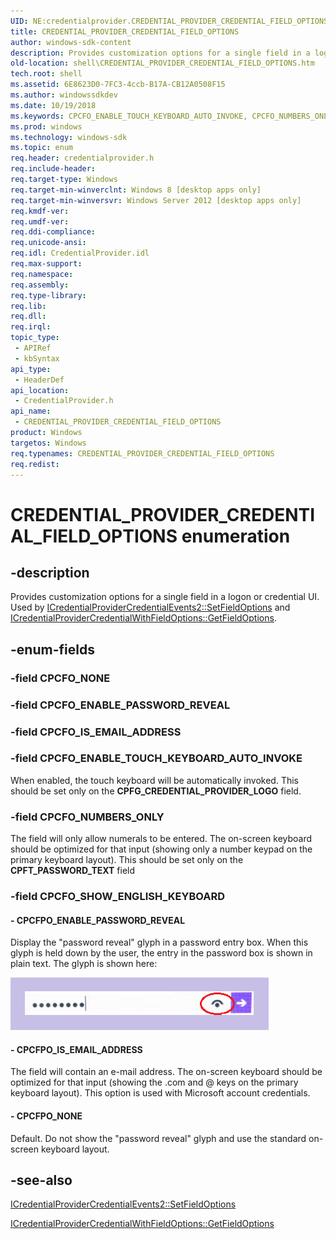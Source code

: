 ```yaml
---
UID: NE:credentialprovider.CREDENTIAL_PROVIDER_CREDENTIAL_FIELD_OPTIONS
title: CREDENTIAL_PROVIDER_CREDENTIAL_FIELD_OPTIONS
author: windows-sdk-content
description: Provides customization options for a single field in a logon or credential UI.
old-location: shell\CREDENTIAL_PROVIDER_CREDENTIAL_FIELD_OPTIONS.htm
tech.root: shell
ms.assetid: 6E8623D0-7FC3-4ccb-B17A-CB12A0508F15
ms.author: windowssdkdev
ms.date: 10/19/2018
ms.keywords: CPCFO_ENABLE_TOUCH_KEYBOARD_AUTO_INVOKE, CPCFO_NUMBERS_ONLY, CPCFPO_ENABLE_PASSWORD_REVEAL, CPCFPO_IS_EMAIL_ADDRESS, CPCFPO_NONE, CREDENTIAL_PROVIDER_CREDENTIAL_FIELD_OPTIONS, CREDENTIAL_PROVIDER_CREDENTIAL_FIELD_OPTIONS enumeration [Windows Shell], credentialprovider/CPCFO_ENABLE_TOUCH_KEYBOARD_AUTO_INVOKE, credentialprovider/CPCFO_NUMBERS_ONLY, credentialprovider/CPCFPO_ENABLE_PASSWORD_REVEAL, credentialprovider/CPCFPO_IS_EMAIL_ADDRESS, credentialprovider/CPCFPO_NONE, credentialprovider/CREDENTIAL_PROVIDER_CREDENTIAL_FIELD_OPTIONS, shell.CREDENTIAL_PROVIDER_CREDENTIAL_FIELD_OPTIONS, shell.CREDENTIAL_PROVIDER_USER_ENUM
ms.prod: windows
ms.technology: windows-sdk
ms.topic: enum
req.header: credentialprovider.h
req.include-header: 
req.target-type: Windows
req.target-min-winverclnt: Windows 8 [desktop apps only]
req.target-min-winversvr: Windows Server 2012 [desktop apps only]
req.kmdf-ver: 
req.umdf-ver: 
req.ddi-compliance: 
req.unicode-ansi: 
req.idl: CredentialProvider.idl
req.max-support: 
req.namespace: 
req.assembly: 
req.type-library: 
req.lib: 
req.dll: 
req.irql: 
topic_type:
 - APIRef
 - kbSyntax
api_type:
 - HeaderDef
api_location:
 - CredentialProvider.h
api_name:
 - CREDENTIAL_PROVIDER_CREDENTIAL_FIELD_OPTIONS
product: Windows
targetos: Windows
req.typenames: CREDENTIAL_PROVIDER_CREDENTIAL_FIELD_OPTIONS
req.redist: 
---
```


# CREDENTIAL_PROVIDER_CREDENTIAL_FIELD_OPTIONS enumeration


## -description


Provides customization options for a single field in a logon or credential UI. Used by <a href="https://msdn.microsoft.com/en-us/library/Hh706917(v=VS.85).aspx">ICredentialProviderCredentialEvents2::SetFieldOptions</a> and <a href="https://msdn.microsoft.com/en-us/library/Hh706919(v=VS.85).aspx">ICredentialProviderCredentialWithFieldOptions::GetFieldOptions</a>.


## -enum-fields




### -field CPCFO_NONE


### -field CPCFO_ENABLE_PASSWORD_REVEAL


### -field CPCFO_IS_EMAIL_ADDRESS


### -field CPCFO_ENABLE_TOUCH_KEYBOARD_AUTO_INVOKE

When enabled, the touch keyboard will be automatically invoked. This should be set only on the <b>CPFG_CREDENTIAL_PROVIDER_LOGO</b> field.


### -field CPCFO_NUMBERS_ONLY

The field will only allow numerals to be entered. The on-screen keyboard should be optimized for that input (showing only a number keypad on the primary keyboard layout). This should be set only on the <b>CPFT_PASSWORD_TEXT</b> field 


### -field CPCFO_SHOW_ENGLISH_KEYBOARD




#### - CPCFPO_ENABLE_PASSWORD_REVEAL

Display the "password reveal" glyph in a password entry box. When this glyph is held down by the user, the entry in the password box is shown in plain text. The glyph is shown here:

                        

<img alt="Password reveal glyph" src="./images/PasswordReveal.png"/>


#### - CPCFPO_IS_EMAIL_ADDRESS

The field will contain an e-mail address. The on-screen keyboard should be optimized for that input (showing the .com and @ keys on the primary keyboard layout). This option is used with Microsoft account credentials.


#### - CPCFPO_NONE

Default. Do not show the "password reveal" glyph and use the standard on-screen keyboard layout.


## -see-also




<a href="https://msdn.microsoft.com/en-us/library/Hh706917(v=VS.85).aspx">ICredentialProviderCredentialEvents2::SetFieldOptions</a>



<a href="https://msdn.microsoft.com/en-us/library/Hh706919(v=VS.85).aspx">ICredentialProviderCredentialWithFieldOptions::GetFieldOptions</a>
 

 

